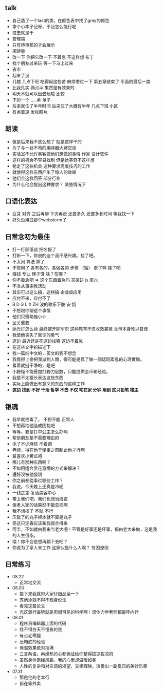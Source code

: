 ## talk
+ 自己造了一个last的类，在颜色表中找了grey的颜色
+ 拿个小本子记呀，不记怎么能行呢
+ 进去就是干
+ 管理端
+ 只有待审核的才会展示
+ 阅读量
+ 改一下 你把它改一下 不着急 不这样想  布丁
+ 找个朋友过来玩 等一下马上过来
+ 省市
+ 起来了没
+ 几楼 几点下班 吃得起这些苦  麻烦借过一下  第五章结束了  平面的最后一类
+ 比我扎实 两点半 果然是有效果的
+ 明天不就可以出去玩啦 比较 
+ 下的一个……单  单子
+ 后来就住了半年时间 后来住了大概有半年 几点下班 小区
+ 有点着凉 发张照片

## 朗读
+ 但是后来我不这么想了 就是这样干的
+ 为了与一丝不苟的编译器大婶交谈
+ 实验室不允许黑客做他们想做的事情  作家 设计软件
+ 这样的机会不容易找到 但是达芬奇不这样想
+ 抢走了这些机会  这种要求高度技巧的工作
+ 就使得这样东西产生了惊人的效果
+ 他们会这样回答 部分行业
+ 为什么他会提出这种要求？ 某些情况下

## 口语化表达
+ 豆芽 对齐  之后再聊 下次再说 还要多久 还要多长时间 等我找一下
+ 好久没用过那个webstorm了


## 日常念叨为最佳
+ 打一打部落战  把名报了
+ 打断一下，你说的这个我不感兴趣。挂了吧。
+ 不太闹 算法 算了
+ 不管用了  各有各的，各做各的  步骤 （轴） 走了啊 挂了吧 
+ 赚钱 专业  辣子饼  啥？在哪？
+ 你不着急吧 => 这个东西着急吗 夹菜饼 js 周六
+ 不准从事宗教活动
+ 其实可以这么搞，这样搞  企业级应用  
+ 应付不来，应付不了
+ B D G L X ZH 波的歌乐下肢  安 娥
+ 不想跟你聊这个事情
+ 他们只需略施小计
+ 至关重要
+ 远光灯怎么读  最终被开除军职    这种教育不仅收效甚微   父母本身难以自律
+ 我使他丧失了就诊的勇气
+ 这边 最近还是在这边找嘛 这边不着急
+ 在这些文字的描述下
+ 找一篇纯中文的，英文的我不想念
+ 我覺得上帝把我派到人間，很可能是爲了做一個認同紊亂的心理實驗。
+ 看着就挺干净的，是吧
+ 小野怪不能叠加打野刀层数，只能提供金币和经验。
+ 我是不太擅长表达这些东西
+ 实际上能做出有意义的东西的这种工作
+ **这边 找到 不好 干活 哲学 不去 不仅 宅在家 分钟 用到 这只铅笔 楼主**


## 银魂
+ 我早就戒毒了。    不但不能    正常人
+ 不想再给他造成困扰吧
+ 等等，要是打中公主怎么办啊
+ 帮助朋友是不需要理由的
+ 添了不少麻烦   不着调 
+ 老师，得在他干傻事之前制止他才行啊
+ 最喜欢小黄瓜吧
+ 哪儿有那种东西啊？
+ 不如用适合赏花意境的方式来解决？
+ 還好沒被他發現
+ 你之前都從事过哪些工作？
+ 我说，今天晚上还真是冷呢
+ 一线之差  复活美容中心
+ 带上我们吧，我们也想当海盗
+ 但老人家的话果然不能忽视啊
+ 我不想找了  不就   不行
+ 压扁了的丸子根本就不算是丸子
+ 但这只定春应该和我很合得来
+ 阿圭，不如就由我来当老大吧！不管是好事还是坏事，都由老大来做，这是我的人生信条。
+ 喂！你不会是想再躺下去吧？
+ 你说为了家人来工作  这家伙是什么人啊？   穷困潦倒

## 日常练习
+ 08.22
	+ 正常地交流
+ 08.03
	+ 接下来我就带大家仔细品读一下
	+ 苏炳添就不得不现身说法
	+ 看完这篇论文
	+ 光这骑行姿势就是肉眼可见的科学啊！流体力学老师都直呼内行
+ 08.01
	+ 程序员编辑器上面的代码
	+ 怪不得白天不懂夜的黑
	+ 有点老寒腿
	+ 压箱底的经验
	+ 保温效果绝对拉满
	+ 三言两语，再燥热的心都保证给你整得拔凉拔凉的
	+ 虽然身体饱经风霜，我的心里却温暖如春
	+ 人性的复杂和对空调的渴望，交相辉映，演奏出一副夏日的美妙乐章
+ 07.31
	+ 那是他的老本行
	+ 都在等外卖
